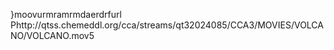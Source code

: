    }moov   urmra   mrmda   erdrf    url    Phttp://qtss.chemeddl.org/cca/streams/qt32024085/CCA3/MOVIES/VOLCANO/VOLCANO.mov 5
